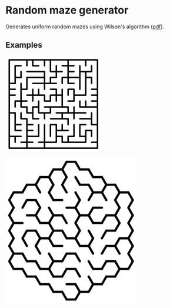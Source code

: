 # Random maze generator

Generates uniform random mazes using Wilson's algorithm
([pdf](https://citeseerx.ist.psu.edu/viewdoc/download?doi=10.1.1.47.8598&rep=rep1&type=pdf)).

## Examples

![Rectangular maze](examples/rectangular-15x15.png)

![Hexagonal maze](examples/hexagonal-5.png)
